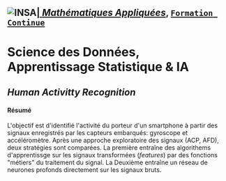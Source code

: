 ## <a href="http://www.insa-toulouse.fr/" ><img src="http://www.math.univ-toulouse.fr/~besse/Wikistat/Images/Logo_INSAvilletoulouse-RVB.png" style="float:left; max-width: 80px; display: inline" alt="INSA"/> |  [*Mathématiques Appliquées*](http://www.math.insa-toulouse.fr/fr/index.html), [`Formation Continue`](http://www.math.insa-toulouse.fr/fr/enseignement.html)

# Science des Données, Apprentissage Statistique & IA


## *Human Activitty Recognition*

#### Résumé 
L'objectif est d'identifié l'activité du porteur d'un smartphone à partir des signaux enregistrés par les capteurs embarqués: gyroscope et accéléromètre. Après une approche exploratoire des signaux (ACP, AFD), deux stratégies sont comparées. La première entraîne des algorithems d'apprentissge sur les signaux transformées (*features*) par des fonctions "métiers" du traitement du signal. La Deuxième entraîne un réseau de neurones profonds directement sur les signaux bruts.

